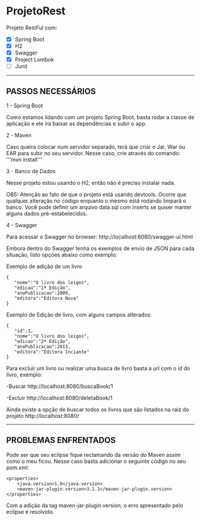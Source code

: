 # ProjetoRest
Projeto RestFul com:

- [X] Spring Boot
- [X] H2
- [X] Swagger
- [X] Project Lombok
- [ ] Junit

----------------------
PASSOS NECESSÁRIOS
----------------------

1 - Spring Boot

Como estamos lidando com um projeto Spring Boot, basta rodar a classe de aplicação e ele irá baixar as dependências e subir o app.

2 - Maven

Caso queira colocar num servidor separado, terá que criar o Jar, War ou EAR para subir no seu servidor.
   Nesse caso, crie através do comando: '''mvn install''' 

3 - Banco de Dados

Nesse projeto estou usando o H2, então não é preciso instalar nada.

OBS: Atenção ao fato de que o projeto está usando devtools. Ocorre que qualquer alteração no código enquanto o mesmo está rodando limpará o banco. Você pode definir um arquivo data.sql com inserts se quiser manter alguns dados pré-estabelecidos.

4 - Swagger

Para acessar o Swagger no browser: http://localhost:8080/swagger-ui.html

Embora dentro do Swagger tenha os exemplos de envio de JSON para cada situação, listo opções abaixo como exemplo:

Exemplo de adição de um livro

```
{
   "nome":"O livro dos leigos",
   "edicao":"1ª Edição",
   "anoPublicacao":2009,
   "editora":"Editora Nova"
}
```

Exemplo de Edição de livro, com alguns campos alterados:

```
{
   "id":1,
   "nome":"O livro dos leigos",
   "edicao":"2ª Edição",
   "anoPublicacao":2013,
   "editora":"Editora Inciante"
}
```

Para excluir um livro ou realizar uma busca de livro basta a url com o id do livro, exemplo:

-Buscar
http://localhost:8080/buscaBook/1

-Excluir
http://localhost:8080/deletaBook/1

Ainda existe a opção de buscar todos os livros que são listados na raiz do projeto
http://localhost:8080/

----------------------
PROBLEMAS ENFRENTADOS
----------------------
Pode ser que seu eclipse fique reclamando da versão do Maven assim como o meu ficou. Nesse caso basta adicionar o seguinte código no seu pom.xml:

```
<properties>
	<java.version>1.8</java.version>
	<maven-jar-plugin.version>3.1.1</maven-jar-plugin.version>
</properties>
```

Com a adição da tag maven-jar-plugin.version, o erro apresentado pelo eclipse é resolvido.
